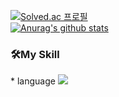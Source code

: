 [![Solved.ac 프로필](http://mazassumnida.wtf/api/v2/generate_badge?boj=jitoo6342)](https://solved.ac/jitoo6342)
<br>
[![Anurag's github stats](https://github-readme-stats.vercel.app/api?username=YunSeoHwan)](https://github.com/anuraghazra/github-readme-stats)
<br>
<h3>🛠My Skill</h3>
<div>
 * language <img src="https://img.shields.io/badge/Python-3776AB?style=for-the-badge&logo=Python&logoColor=white"> 
</div>
